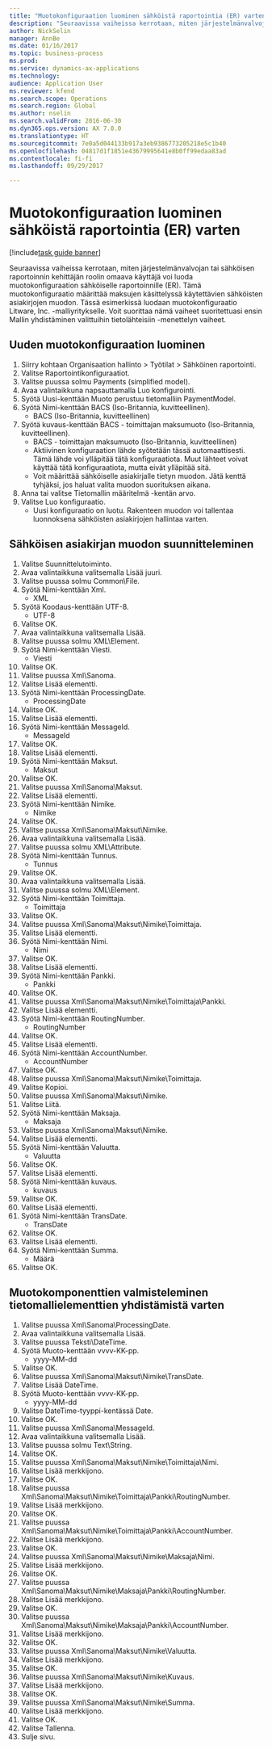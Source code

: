 ```yaml
--- 
title: "Muotokonfiguraation luominen sähköistä raportointia (ER) varten"
description: "Seuraavissa vaiheissa kerrotaan, miten järjestelmänvalvojan tai sähköisen raportoinnin kehittäjän roolin omaava käyttäjä voi luoda muotokonfiguraation sähköiselle raportoinnille (ER)."
author: NickSelin
manager: AnnBe
ms.date: 01/16/2017
ms.topic: business-process
ms.prod: 
ms.service: dynamics-ax-applications
ms.technology: 
audience: Application User
ms.reviewer: kfend
ms.search.scope: Operations
ms.search.region: Global
ms.author: nselin
ms.search.validFrom: 2016-06-30
ms.dyn365.ops.version: AX 7.0.0
ms.translationtype: HT
ms.sourcegitcommit: 7e0a5d044133b917a3eb9386773205218e5c1b40
ms.openlocfilehash: 04817d1f1851e43679995641e8b0ff99edaa83ad
ms.contentlocale: fi-fi
ms.lasthandoff: 09/29/2017

---
```

# <a name="create-a-format-configuration-for-electronic-reporting-er"></a>Muotokonfiguraation luominen sähköistä raportointia (ER) varten

[!include[task guide banner](../../includes/task-guide-banner.md)]

Seuraavissa vaiheissa kerrotaan, miten järjestelmänvalvojan tai sähköisen raportoinnin kehittäjän roolin omaava käyttäjä voi luoda muotokonfiguraation sähköiselle raportoinnille (ER). Tämä muotokonfiguraatio määrittää maksujen käsittelyssä käytettävien sähköisten asiakirjojen muodon. Tässä esimerkissä luodaan muotokonfiguraatio Litware, Inc. -malliyritykselle. Voit suorittaa nämä vaiheet suoritettuasi ensin Mallin yhdistäminen valittuihin tietolähteisiin -menettelyn vaiheet.


## <a name="create-a-new-format-configuration"></a>Uuden muotokonfiguraation luominen
1. Siirry kohtaan Organisaation hallinto > Työtilat > Sähköinen raportointi.
2. Valitse Raportointikonfiguraatiot.
3. Valitse puussa solmu Payments (simplified model).
4. Avaa valintaikkuna napsauttamalla Luo konfigurointi.
5. Syötä Uusi-kenttään Muoto perustuu tietomalliin PaymentModel.
6. Syötä Nimi-kenttään BACS (Iso-Britannia, kuvitteellinen).
    * BACS (Iso-Britannia, kuvitteellinen)  
7. Syötä kuvaus-kenttään BACS - toimittajan maksumuoto (Iso-Britannia, kuvitteellinen).
    * BACS - toimittajan maksumuoto (Iso-Britannia, kuvitteellinen)  
    * Aktiivinen konfiguraation lähde syötetään tässä automaattisesti. Tämä lähde voi ylläpitää tätä konfiguraatiota. Muut lähteet voivat käyttää tätä konfiguraatiota, mutta eivät ylläpitää sitä.  
    * Voit määrittää sähköiselle asiakirjalle tietyn muodon. Jätä kenttä tyhjäksi, jos haluat valita muodon suorituksen aikana.  
8. Anna tai valitse Tietomallin määritelmä -kentän arvo.
9. Valitse Luo konfiguraatio.
    * Uusi konfiguraatio on luotu. Rakenteen muodon voi tallentaa luonnoksena sähköisten asiakirjojen hallintaa varten.  

## <a name="design-format-of-electronic-document"></a>Sähköisen asiakirjan muodon suunnitteleminen
1. Valitse Suunnittelutoiminto.
2. Avaa valintaikkuna valitsemalla Lisää juuri.
3. Valitse puussa solmu Common\File.
4. Syötä Nimi-kenttään Xml.
    * XML  
5. Syötä Koodaus-kenttään UTF-8.
    * UTF-8  
6. Valitse OK.
7. Avaa valintaikkuna valitsemalla Lisää.
8. Valitse puussa solmu XML\Element.
9. Syötä Nimi-kenttään Viesti.
    * Viesti  
10. Valitse OK.
11. Valitse puussa Xml\Sanoma.
12. Valitse Lisää elementti.
13. Syötä Nimi-kenttään ProcessingDate.
    * ProcessingDate  
14. Valitse OK.
15. Valitse Lisää elementti.
16. Syötä Nimi-kenttään MessageId.
    * MessageId  
17. Valitse OK.
18. Valitse Lisää elementti.
19. Syötä Nimi-kenttään Maksut.
    * Maksut  
20. Valitse OK.
21. Valitse puussa Xml\Sanoma\Maksut.
22. Valitse Lisää elementti.
23. Syötä Nimi-kenttään Nimike.
    * Nimike  
24. Valitse OK.
25. Valitse puussa Xml\Sanoma\Maksut\Nimike.
26. Avaa valintaikkuna valitsemalla Lisää.
27. Valitse puussa solmu XML\Attribute.
28. Syötä Nimi-kenttään Tunnus.
    * Tunnus  
29. Valitse OK.
30. Avaa valintaikkuna valitsemalla Lisää.
31. Valitse puussa solmu XML\Element.
32. Syötä Nimi-kenttään Toimittaja.
    * Toimittaja  
33. Valitse OK.
34. Valitse puussa Xml\Sanoma\Maksut\Nimike\Toimittaja.
35. Valitse Lisää elementti.
36. Syötä Nimi-kenttään Nimi.
    * Nimi  
37. Valitse OK.
38. Valitse Lisää elementti.
39. Syötä Nimi-kenttään Pankki.
    * Pankki  
40. Valitse OK.
41. Valitse puussa Xml\Sanoma\Maksut\Nimike\Toimittaja\Pankki.
42. Valitse Lisää elementti.
43. Syötä Nimi-kenttään RoutingNumber.
    * RoutingNumber  
44. Valitse OK.
45. Valitse Lisää elementti.
46. Syötä Nimi-kenttään AccountNumber.
    * AccountNumber  
47. Valitse OK.
48. Valitse puussa Xml\Sanoma\Maksut\Nimike\Toimittaja.
49. Valitse Kopioi.
50. Valitse puussa Xml\Sanoma\Maksut\Nimike.
51. Valitse Liitä.
52. Syötä Nimi-kenttään Maksaja.
    * Maksaja  
53. Valitse puussa Xml\Sanoma\Maksut\Nimike.
54. Valitse Lisää elementti.
55. Syötä Nimi-kenttään Valuutta.
    * Valuutta  
56. Valitse OK.
57. Valitse Lisää elementti.
58. Syötä Nimi-kenttään kuvaus.
    * kuvaus  
59. Valitse OK.
60. Valitse Lisää elementti.
61. Syötä Nimi-kenttään TransDate.
    * TransDate  
62. Valitse OK.
63. Valitse Lisää elementti.
64. Syötä Nimi-kenttään Summa.
    * Määrä  
65. Valitse OK.

## <a name="prepare-format-components-for-mapping-to-data-model-elements"></a>Muotokomponenttien valmisteleminen tietomallielementtien yhdistämistä varten
1. Valitse puussa Xml\Sanoma\ProcessingDate.
2. Avaa valintaikkuna valitsemalla Lisää.
3. Valitse puussa Teksti\DateTime.
4. Syötä Muoto-kenttään vvvv-KK-pp.
    * yyyy-MM-dd  
5. Valitse OK.
6. Valitse puussa Xml\Sanoma\Maksut\Nimike\TransDate.
7. Valitse Lisää DateTime.
8. Syötä Muoto-kenttään vvvv-KK-pp.
    * yyyy-MM-dd  
9. Valitse DateTime-tyyppi-kentässä Date.
10. Valitse OK.
11. Valitse puussa Xml\Sanoma\MessageId.
12. Avaa valintaikkuna valitsemalla Lisää.
13. Valitse puussa solmu Text\String.
14. Valitse OK.
15. Valitse puussa Xml\Sanoma\Maksut\Nimike\Toimittaja\Nimi.
16. Valitse Lisää merkkijono.
17. Valitse OK.
18. Valitse puussa Xml\Sanoma\Maksut\Nimike\Toimittaja\Pankki\RoutingNumber.
19. Valitse Lisää merkkijono.
20. Valitse OK.
21. Valitse puussa Xml\Sanoma\Maksut\Nimike\Toimittaja\Pankki\AccountNumber.
22. Valitse Lisää merkkijono.
23. Valitse OK.
24. Valitse puussa Xml\Sanoma\Maksut\Nimike\Maksaja\Nimi.
25. Valitse Lisää merkkijono.
26. Valitse OK.
27. Valitse puussa Xml\Sanoma\Maksut\Nimike\Maksaja\Pankki\RoutingNumber.
28. Valitse Lisää merkkijono.
29. Valitse OK.
30. Valitse puussa Xml\Sanoma\Maksut\Nimike\Maksaja\Pankki\AccountNumber.
31. Valitse Lisää merkkijono.
32. Valitse OK.
33. Valitse puussa Xml\Sanoma\Maksut\Nimike\Valuutta.
34. Valitse Lisää merkkijono.
35. Valitse OK.
36. Valitse puussa Xml\Sanoma\Maksut\Nimike\Kuvaus.
37. Valitse Lisää merkkijono.
38. Valitse OK.
39. Valitse puussa Xml\Sanoma\Maksut\Nimike\Summa.
40. Valitse Lisää merkkijono.
41. Valitse OK.
42. Valitse Tallenna.
43. Sulje sivu.


